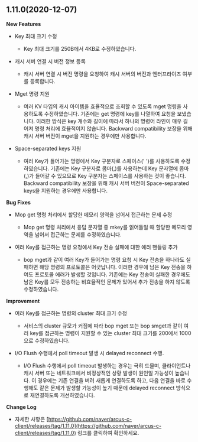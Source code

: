 ## 1.11.0(2020-12-07)

**New Features**

- Key 최대 크기 수정
  - Key 최대 크기를 250B에서 4KB로 수정하였습니다.

- 캐시 서버 연결 시 버전 정보 등록
  - 캐시 서버 연결 시 버전 명령을 요청하여 캐시 서버의 버전과 엔터프라이즈 여부를 등록합니다. 

- Mget 명령 지원
  - 여러 KV 타입의 캐시 아이템을 효율적으로 조회할 수 있도록 mget 명령을 사용하도록 수정하였습니다. 기존에는 get 명령에 key를 나열하여 요청을 보냈습니다. 이러한 방식은 key 개수와 길이에 따라서 하나의 명령어 라인이 매우 길어져 명령 처리에 효율적이지 않습니다. Backward compatibility 보장을 위해 캐시 서버 버전이 mget을 지원하는 경우에만 사용합니다.

- Space-separated keys 지원
  - 여러 Key가 들어가는 명령에서 Key 구분자로 스페이스(' ')를 사용하도록 수정하였습니다. 기존에는 Key 구분자로 콤마(,)를 사용하는데 Key 문자열에 콤마(,)가 들어갈 수 있으므로 Key 구분자는 스페이스를 사용하는 것이 좋습니다. Backward compatibility 보장을 위해 캐시 서버 버전이 Space-separated keys을 지원하는 경우에만 사용합니다.

**Bug Fixes**

- Mop get 명령 처리에서 할당한 메모리 영역을 넘어서 접근하는 문제 수정 
  - Mop get 명령 처리에서 응답 문자열 중 mkey를 읽어들일 때 할당한 메모리 영역을 넘어서 접근하는 문제를 수정하였습니다. 

- 여러 Key를 접근하는 명령 요청에서 Key 전송 실패에 대한 에러 핸들링 추가
  - bop mget과 같이 여러 Key가 들어가는 명령 요청 시 Key 전송을 하나라도 실패하면 해당 명령의 프로토콜은 어긋납니다. 이러한 경우에 남은 Key 전송을 하여도 프로토콜 에러가 발생할 것입니다. 기존에는 Key 전송이 실패한 경우에도 남은 Key를 모두 전송하는 비효율적인 문제가 있어서 추가 전송을 하지 않도록 수정하였습니다.

**Improvement**

- 여러 Key를 접근하는 명령의 cluster 최대 크기 수정
  - 서비스의 cluster 규모가 커짐에 따라 bop mget 또는 bop smget과 같이 여러 key를 접근하는 명령이 지원할 수 있는 cluster 최대 크기를 200에서 1000으로 수정하였습니다.

- I/O Flush 수행에서 poll timeout 발생 시 delayed reconnect 수행.
  - I/O Flush 수행에서 poll timeout 발생하는 경우는 극히 드물며, 클라이언트나 캐시 서버 또는 네트워크에서 비정상적인 상황 발생이 원인일 가능성이 높습니다. 이 경우에는 기존 연결을 버려 새롭게 연결하도록 하고, 다음 연결을 바로 수행해도 같은 문제가 발생할 가능성이 높기 때문에 delayed reconnect 방식으로 재연결하도록 개선하였습니다.

**Change Log**

- 자세한 사항은 [https://github.com/naver/arcus-c-client/releases/tag/1.11.0](https://github.com/naver/arcus-c-client/releases/tag/1.11.0) 링크를 클릭하여 확인하세요.
